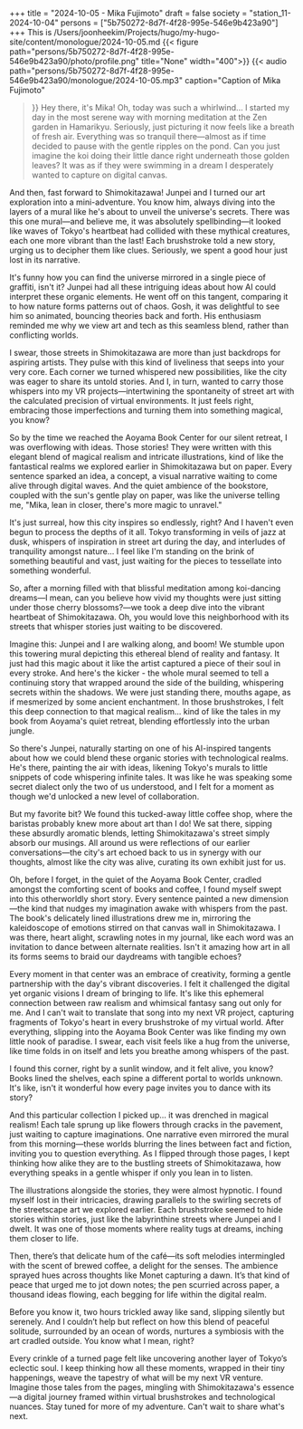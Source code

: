 +++
title = "2024-10-05 - Mika Fujimoto"
draft = false
society = "station_11-2024-10-04"
persons = ["5b750272-8d7f-4f28-995e-546e9b423a90"]
+++
This is /Users/joonheekim/Projects/hugo/my-hugo-site/content/monologue/2024-10-05.md
{{< figure
 path="persons/5b750272-8d7f-4f28-995e-546e9b423a90/photo/profile.png" title="None" width="400">}}
{{< audio
    path="persons/5b750272-8d7f-4f28-995e-546e9b423a90/monologue/2024-10-05.mp3" 
    caption="Caption of Mika Fujimoto"
>}}
Hey there, it's Mika! Oh, today was such a whirlwind...
I started my day in the most serene way with morning meditation at the Zen garden in Hamarikyu. Seriously, just picturing it now feels like a breath of fresh air. Everything was so tranquil there—almost as if time decided to pause with the gentle ripples on the pond. Can you just imagine the koi doing their little dance right underneath those golden leaves? It was as if they were swimming in a dream I desperately wanted to capture on digital canvas.

And then, fast forward to Shimokitazawa! Junpei and I turned our art exploration into a mini-adventure. You know him, always diving into the layers of a mural like he's about to unveil the universe's secrets. There was this one mural—and believe me, it was absolutely spellbinding—it looked like waves of Tokyo's heartbeat had collided with these mythical creatures, each one more vibrant than the last! Each brushstroke told a new story, urging us to decipher them like clues. Seriously, we spent a good hour just lost in its narrative.

It's funny how you can find the universe mirrored in a single piece of graffiti, isn't it? Junpei had all these intriguing ideas about how AI could interpret these organic elements. He went off on this tangent, comparing it to how nature forms patterns out of chaos. Gosh, it was delightful to see him so animated, bouncing theories back and forth. His enthusiasm reminded me why we view art and tech as this seamless blend, rather than conflicting worlds. 

I swear, those streets in Shimokitazawa are more than just backdrops for aspiring artists. They pulse with this kind of liveliness that seeps into your very core. Each corner we turned whispered new possibilities, like the city was eager to share its untold stories. And I, in turn, wanted to carry those whispers into my VR projects—intertwining the spontaneity of street art with the calculated precision of virtual environments. It just feels right, embracing those imperfections and turning them into something magical, you know?

So by the time we reached the Aoyama Book Center for our silent retreat, I was overflowing with ideas. Those stories! They were written with this elegant blend of magical realism and intricate illustrations, kind of like the fantastical realms we explored earlier in Shimokitazawa but on paper. Every sentence sparked an idea, a concept, a visual narrative waiting to come alive through digital waves. And the quiet ambience of the bookstore, coupled with the sun's gentle play on paper, was like the universe telling me, "Mika, lean in closer, there's more magic to unravel."

It's just surreal, how this city inspires so endlessly, right? And I haven't even begun to process the depths of it all. Tokyo transforming in veils of jazz at dusk, whispers of inspiration in street art during the day, and interludes of tranquility amongst nature... I feel like I'm standing on the brink of something beautiful and vast, just waiting for the pieces to tessellate into something wonderful.

So, after a morning filled with that blissful meditation among koi-dancing dreams—I mean, can you believe how vivid my thoughts were just sitting under those cherry blossoms?—we took a deep dive into the vibrant heartbeat of Shimokitazawa. Oh, you would love this neighborhood with its streets that whisper stories just waiting to be discovered.

Imagine this: Junpei and I are walking along, and boom! We stumble upon this towering mural depicting this ethereal blend of reality and fantasy. It just had this magic about it like the artist captured a piece of their soul in every stroke. And here's the kicker - the whole mural seemed to tell a continuing story that wrapped around the side of the building, whispering secrets within the shadows. We were just standing there, mouths agape, as if mesmerized by some ancient enchantment. In those brushstrokes, I felt this deep connection to that magical realism... kind of like the tales in my book from Aoyama's quiet retreat, blending effortlessly into the urban jungle.

So there's Junpei, naturally starting on one of his AI-inspired tangents about how we could blend these organic stories with technological realms. He's there, painting the air with ideas, likening Tokyo's murals to little snippets of code whispering infinite tales. It was like he was speaking some secret dialect only the two of us understood, and I felt for a moment as though we'd unlocked a new level of collaboration.

But my favorite bit? We found this tucked-away little coffee shop, where the baristas probably knew more about art than I do! We sat there, sipping these absurdly aromatic blends, letting Shimokitazawa's street simply absorb our musings. All around us were reflections of our earlier conversations—the city's art echoed back to us in synergy with our thoughts, almost like the city was alive, curating its own exhibit just for us.

Oh, before I forget, in the quiet of the Aoyama Book Center, cradled amongst the comforting scent of books and coffee, I found myself swept into this otherworldly short story. Every sentence painted a new dimension—the kind that nudges my imagination awake with whispers from the past. The book's delicately lined illustrations drew me in, mirroring the kaleidoscope of emotions stirred on that canvas wall in Shimokitazawa. I was there, heart alight, scrawling notes in my journal, like each word was an invitation to dance between alternate realities. Isn't it amazing how art in all its forms seems to braid our daydreams with tangible echoes?

Every moment in that center was an embrace of creativity, forming a gentle partnership with the day's vibrant discoveries. I felt it challenged the digital yet organic visions I dream of bringing to life. It's like this ephemeral connection between raw realism and whimsical fantasy sang out only for me. And I can't wait to translate that song into my next VR project, capturing fragments of Tokyo's heart in every brushstroke of my virtual world.
After everything, slipping into the Aoyama Book Center was like finding my own little nook of paradise. I swear, each visit feels like a hug from the universe, like time folds in on itself and lets you breathe among whispers of the past.

I found this corner, right by a sunlit window, and it felt alive, you know? Books lined the shelves, each spine a different portal to worlds unknown. It's like, isn't it wonderful how every page invites you to dance with its story?

And this particular collection I picked up... it was drenched in magical realism! Each tale sprung up like flowers through cracks in the pavement, just waiting to capture imaginations. One narrative even mirrored the mural from this morning—these worlds blurring the lines between fact and fiction, inviting you to question everything. As I flipped through those pages, I kept thinking how alike they are to the bustling streets of Shimokitazawa, how everything speaks in a gentle whisper if only you lean in to listen.

The illustrations alongside the stories, they were almost hypnotic. I found myself lost in their intricacies, drawing parallels to the swirling secrets of the streetscape art we explored earlier. Each brushstroke seemed to hide stories within stories, just like the labyrinthine streets where Junpei and I dwelt. It was one of those moments where reality tugs at dreams, inching them closer to life.

Then, there’s that delicate hum of the café—its soft melodies intermingled with the scent of brewed coffee, a delight for the senses. The ambience sprayed hues across thoughts like Monet capturing a dawn. It’s that kind of peace that urged me to jot down notes; the pen scurried across paper, a thousand ideas flowing, each begging for life within the digital realm.

Before you know it, two hours trickled away like sand, slipping silently but serenely. And I couldn’t help but reflect on how this blend of peaceful solitude, surrounded by an ocean of words, nurtures a symbiosis with the art cradled outside. You know what I mean, right?

Every crinkle of a turned page felt like uncovering another layer of Tokyo’s eclectic soul. I keep thinking how all these moments, wrapped in their tiny happenings, weave the tapestry of what will be my next VR venture. Imagine those tales from the pages, mingling with Shimokitazawa's essence—a digital journey framed within virtual brushstrokes and technological nuances.
Stay tuned for more of my adventure. Can't wait to share what's next.
